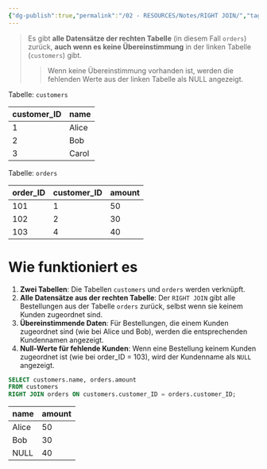 ```yaml
---
{"dg-publish":true,"permalink":"/02 - RESOURCES/Notes/RIGHT JOIN/","tags":["datenbank","code/SQL"],"noteIcon":"","updated":"2024-10-17T16:22:24.000+02:00"}
---
```


>Es gibt **alle Datensätze der rechten Tabelle** (in diesem Fall `orders`) zurück, **auch wenn es keine Übereinstimmung** in der linken Tabelle (`customers`) gibt. 
>>Wenn keine Übereinstimmung vorhanden ist, werden die fehlenden Werte aus der linken Tabelle als NULL angezeigt.

Tabelle: `customers` 

|customer_ID|name|
|---|---|
|1|Alice|
|2|Bob|
|3|Carol|

Tabelle: `orders` 

|order_ID|customer_ID|amount|
|---|---|---|
|101|1|50|
|102|2|30|
|103|4|40|

# Wie funktioniert es

1. **Zwei Tabellen**: Die Tabellen `customers` und `orders` werden verknüpft.
2. **Alle Datensätze aus der rechten Tabelle**: Der `RIGHT JOIN` gibt alle Bestellungen aus der Tabelle `orders` zurück, selbst wenn sie keinem Kunden zugeordnet sind.
3. **Übereinstimmende Daten**: Für Bestellungen, die einem Kunden zugeordnet sind (wie bei Alice und Bob), werden die entsprechenden Kundennamen angezeigt.
4. **Null-Werte für fehlende Kunden**: Wenn eine Bestellung keinem Kunden zugeordnet ist (wie bei order_ID = 103), wird der Kundenname als `NULL` angezeigt.

```sql
SELECT customers.name, orders.amount
FROM customers
RIGHT JOIN orders ON customers.customer_ID = orders.customer_ID;
```

| name  | amount |
| ----- | ------ |
| Alice | 50     |
| Bob   | 30     |
| NULL  | 40     |
